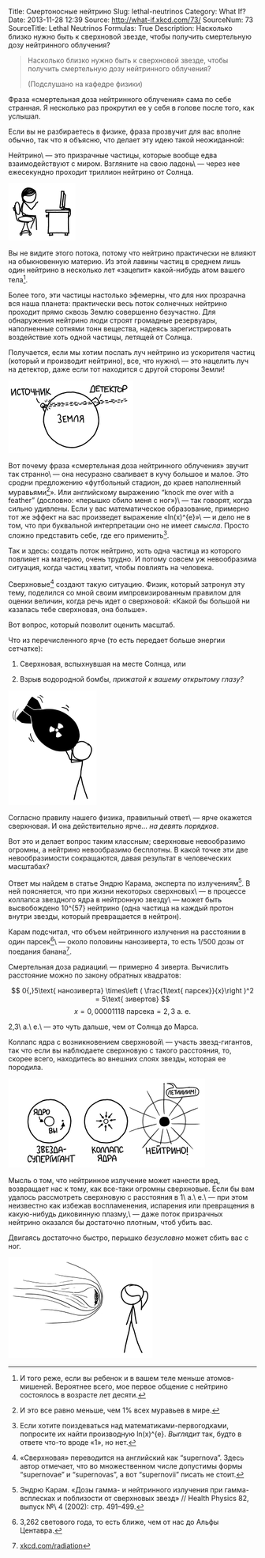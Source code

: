 Title: Смертоносные нейтрино
Slug: lethal-neutrinos
Category: What If?
Date: 2013-11-28 12:39
Source: http://what-if.xkcd.com/73/
SourceNum: 73
SourceTitle: Lethal Neutrinos
Formulas: True
Description: Насколько близко нужно быть к сверхновой звезде, чтобы получить смертельную дозу нейтринного облучения?

> Насколько близко нужно быть к сверхновой звезде, чтобы получить смертельную дозу нейтринного облучения?
>
> (Подслушано на кафедре физики)

Фраза «смертельная доза нейтринного облучения» сама по себе странная. Я несколько раз прокрутил ее у себя в голове после того, как услышал.

Если вы не разбираетесь в физике, фраза прозвучит для вас вполне обычно, так что я объясню, что делает эту идею такой неожиданной:

Нейтрино\ — это призрачные частицы, которые вообще едва взаимодействуют с миром. Взгляните на свою ладонь\ — через нее ежесекундно проходит триллион нейтрино от Солнца.

![](/uploads/073-lethal-neutrinos/neutrinos_hand.png "Ну все, прекрати смотреть на свои ладони.")

Вы не видите этого потока, потому что нейтрино практически не влияют на обыкновенную материю. Из этой лавины частиц в среднем лишь один нейтрино в несколько лет «зацепит» какой-нибудь атом вашего тела[^1].

[^1]: И того реже, если вы ребенок и в вашем теле меньше атомов-мишеней. Вероятнее всего, мое первое общение с нейтрино состоялось в возрасте лет десяти.

Более того, эти частицы настолько эфемерны, что для них прозрачна вся наша планета: практически весь поток солнечных нейтрино проходит прямо сквозь Землю совершенно безучастно. Для обнаружения нейтрино люди строят громадные резервуары, наполненные сотнями тонн вещества, надеясь зарегистрировать воздействие хоть одной частицы, летящей от Солнца.

Получается, если мы хотим послать луч нейтрино из ускорителя частиц (который и производит нейтрино), все, что нужно\ — это нацелить луч на детектор, даже если тот находится с другой стороны Земли!

![](/uploads/073-lethal-neutrinos/neutrinos_cngs_ru.png "Ух ты! Вот эти долетели быстрее света! Погодите, нет.")

Вот почему фраза «смертельная доза нейтринного облучения» звучит так странно\ — она несуразно сваливает в кучу большое и малое. Это сродни предложению «футбольный стадион, до краев наполненный муравьями[^2]». Или английскому выражению “knock me over with a feather” (дословно: «перышко сбило меня с ног»)\ — так говорят, когда сильно удивлены. Если у вас математическое образование, примерно тот же эффект на вас произведет выражение «ln(x)^{e}»\ — и дело не в том, что при буквальной интерпретации оно не имеет _смысла_. Просто сложно представить себе, где его применить[^3].

[^2]: И это все равно меньше, чем 1% всех муравьев в мире.

[^3]: Если хотите поиздеваться над математиками-первогодками, попросите их найти производную ln(x)^{e}. _Выглядит_ так, будто в ответе что-то вроде «1», но нет.

Так и здесь: создать поток нейтрино, хоть одна частица из которого повлияет на материю, очень трудно. И потому совсем уж невообразима ситуация, когда частиц хватит, чтобы повлиять на человека.

Сверхновые[^a] создают такую ситуацию. Физик, который затронул эту тему, поделился со мной своим импровизированным правилом для оценки величин, когда речь идет о сверхновой: «Какой бы большой ни казалась тебе сверхновая, она больше».

[^a]: «Сверхновая» переводится на английский как “supernova”. Здесь автор отмечает, что во множественном числе допустимы формы “supernovae” и “supernovas”, а вот “supernovii” писать не стоит.

Вот вопрос, который позволит оценить масштаб.

Что из перечисленного ярче (то есть передает больше энергии сетчатке):

1. Сверхновая, вспыхнувшая на месте Солнца, или

2. Взрыв водородной бомбы, _прижатой к вашему открытому глазу?_

![](/uploads/073-lethal-neutrinos/neutrinos_bomb.png "Нельзя ли поскорей ее взорвать? Тяжелая ведь.")

Согласно правилу нашего физика, правильный ответ\ — ярче окажется сверхновая. И она действительно ярче… _на девять порядков_.

Вот это и делает вопрос таким классным; сверхновые невообразимо огромны, а нейтрино невообразимо бесплотны. В какой точке эти две невообразимости сокращаются, давая результат в человеческих масштабах?

Ответ мы найдем в статье Эндрю Карама, эксперта по излучениям[^5]. В ней поясняется, что при жизни некоторых сверхновых\ — в процессе коллапса звездного ядра в нейтронную звезду\ — может быть высвобождено 10^{57} нейтрино (одна частица на каждый протон внутри звезды, который превращается в нейтрон).

[^5]: Эндрю Карам. «Дозы гамма- и нейтринного излучения при гамма-всплесках и поблизости от сверхновых звезд» // Health Physics 82, выпуск №\ 4 (2002): стр. 491–499.

Карам подсчитал, что объем нейтринного излучения на расстоянии в один парсек[^6]\ — около половины нанозиверта, то есть 1/500 дозы от поедания банана[^7].

[^6]: 3,262 светового года, то есть ближе, чем от нас до Альфы Центавра.

[^7]: [xkcd.com/radiation][1]

Смертельная доза радиации\ — примерно 4 зиверта. Вычислить расстояние можно по закону обратных квадратов:

$$ 0{,}5\text{ нанозиверта} \times\left ( \frac{1\text{ парсек}}{x}\right )^2 = 5\text{ зивертов} $$
$$ x=0{,}00001118\text{ парсека}=2{,}3\text{ а. е.} $$

2,3\ а.\ е.\ — это чуть дальше, чем от Солнца до Марса.

Коллапс ядра с возникновением сверхновой\ — участь звезд-гигантов, так что если вы наблюдаете сверхновую с такого расстояния, то, скорее всего, находитесь во внешних слоях звезды, которая ее породила.

![](/uploads/073-lethal-neutrinos/neutrinos_geometry_ru.png "Событие GRB 080319B было самым грозным из когда-либо наблюдавшихся. Особенно для тех, кто прохлаждался неподалеку на досках для серфинга.")

Мысль о том, что нейтринное излучение может нанести вред, возвращает нас к тому, как все-таки огромны сверхновые. Если бы вам удалось рассмотреть сверхновую с расстояния в 1\ а.\ е.\ — при этом неизвестно как избежав воспламенения, испарения или превращения в какую-нибудь диковинную плазму,\ — даже поток призрачных нейтрино оказался бы достаточно плотным, чтоб убить вас.

Двигаясь достаточно быстро, перышко _безусловно_ может сбить вас с ног.

![](/uploads/073-lethal-neutrinos/neutrinos_feather.png "Чувак, СНОВА? Ты вообще можешь подать по-человечески?")

[1]: http://xkcd.com/radiation/
